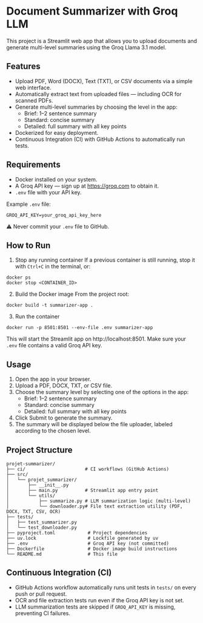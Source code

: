 # Document Summarizer with Groq LLM

This project is a Streamlit web app that allows you to upload documents and generate multi-level summaries using the Groq Llama 3.1 model.

## Features

* Upload PDF, Word (DOCX), Text (TXT), or CSV documents via a simple web interface.
* Automatically extract text from uploaded files — including OCR for scanned PDFs.
* Generate multi-level summaries by choosing the level in the app:
   * Brief: 1–2 sentence summary
   * Standard: concise summary
   * Detailed: full summary with all key points
* Dockerized for easy deployment.
* Continuous Integration (CI) with GitHub Actions to automatically run tests.

## Requirements

* Docker installed on your system.
* A Groq API key — sign up at https://groq.com to obtain it.
* `.env` file with your API key.

Example `.env` file:

```
GROQ_API_KEY=your_groq_api_key_here

```

⚠️ Never commit your `.env` file to GitHub.

## How to Run

1. Stop any running container
If a previous container is still running, stop it with `Ctrl+C` in the terminal, or:

```
docker ps
docker stop <CONTAINER_ID>

```

2. Build the Docker image
From the project root:

```
docker build -t summarizer-app .

```

3. Run the container

```
docker run -p 8501:8501 --env-file .env summarizer-app

```

This will start the Streamlit app on http://localhost:8501.
Make sure your `.env` file contains a valid Groq API key.

## Usage

1. Open the app in your browser.
2. Upload a PDF, DOCX, TXT, or CSV file.
3. Choose the summary level by selecting one of the options in the app:
   * Brief: 1–2 sentence summary
   * Standard: concise summary
   * Detailed: full summary with all key points
4. Click Submit to generate the summary.
5. The summary will be displayed below the file uploader, labeled according to the chosen level.

## Project Structure

```
projet-summarizer/
├── ci/                      # CI workflows (GitHub Actions)
├── src/
│   └── projet_summarizer/
│       ├── __init__.py
│       ├── main.py          # Streamlit app entry point
│       └── utils/
│           ├── summarize.py # LLM summarization logic (multi-level)
│           └── downloader.py# File text extraction utility (PDF, DOCX, TXT, CSV, OCR)
├── tests/
│   ├── test_summarizer.py
│   └── test_downloader.py
├── pyproject.toml            # Project dependencies
├── uv.lock                   # Lockfile generated by uv
├── .env                      # Groq API key (not committed)
├── Dockerfile                # Docker image build instructions
└── README.md                 # This file

```

## Continuous Integration (CI)

* GitHub Actions workflow automatically runs unit tests in `tests/` on every push or pull request.
* OCR and file extraction tests run even if the Groq API key is not set.
* LLM summarization tests are skipped if `GROQ_API_KEY` is missing, preventing CI failures.
